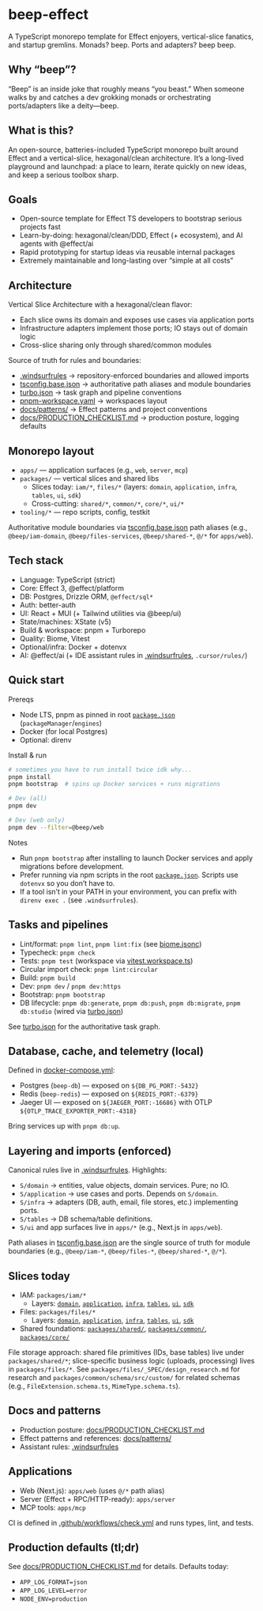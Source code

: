 # beep-effect
A TypeScript monorepo template for Effect enjoyers, vertical-slice fanatics, and startup gremlins. Monads? beep. Ports and adapters? beep beep.

## Why “beep”?

“Beep” is an inside joke that roughly means “you beast.” When someone walks by and catches a dev grokking monads or orchestrating ports/adapters like a deity—beep.

## What is this?

An open-source, batteries-included TypeScript monorepo built around Effect and a vertical-slice, hexagonal/clean architecture. It’s a long-lived playground and launchpad: a place to learn, iterate quickly on new ideas, and keep a serious toolbox sharp.

## Goals

- Open-source template for Effect TS developers to bootstrap serious projects fast
- Learn-by-doing: hexagonal/clean/DDD, Effect (+ ecosystem), and AI agents with @effect/ai
- Rapid prototyping for startup ideas via reusable internal packages
- Extremely maintainable and long-lasting over “simple at all costs”

## Architecture

Vertical Slice Architecture with a hexagonal/clean flavor:
- Each slice owns its domain and exposes use cases via application ports
- Infrastructure adapters implement those ports; IO stays out of domain logic
- Cross-slice sharing only through shared/common modules

Source of truth for rules and boundaries:
- [.windsurfrules](.windsurfrules) → repository-enforced boundaries and allowed imports
- [tsconfig.base.json](tsconfig.base.json) → authoritative path aliases and module boundaries
- [turbo.json](turbo.json) → task graph and pipeline conventions
- [pnpm-workspace.yaml](pnpm-workspace.yaml) → workspaces layout
- [docs/patterns/](docs/patterns/) → Effect patterns and project conventions
- [docs/PRODUCTION_CHECKLIST.md](docs/PRODUCTION_CHECKLIST.md) → production posture, logging defaults

## Monorepo layout

- `apps/` — application surfaces (e.g., `web`, `server`, `mcp`)
- `packages/` — vertical slices and shared libs
  - Slices today: `iam/*`, `files/*` (layers: `domain`, `application`, `infra`, `tables`, `ui`, `sdk`)
  - Cross-cutting: `shared/*`, `common/*`, `core/*`, `ui/*`
- `tooling/*` — repo scripts, config, testkit

Authoritative module boundaries via [tsconfig.base.json](tsconfig.base.json) path aliases (e.g., `@beep/iam-domain`, `@beep/files-services`, `@beep/shared-*`, `@/*` for `apps/web`).

## Tech stack

- Language: TypeScript (strict)
- Core: Effect 3, @effect/platform
- DB: Postgres, Drizzle ORM, `@effect/sql*`
- Auth: better-auth
- UI: React + MUI (+ Tailwind utilities via @beep/ui)
- State/machines: XState (v5)
- Build & workspace: pnpm + Turborepo
- Quality: Biome, Vitest
- Optional/infra: Docker + dotenvx
- AI: @effect/ai (+ IDE assistant rules in [.windsurfrules](.windsurfrules), `.cursor/rules/`)

## Quick start

Prereqs
- Node LTS, pnpm as pinned in root [`package.json`](package.json) (`packageManager`/`engines`)
- Docker (for local Postgres)
- Optional: direnv

Install & run
```bash
# sometimes you have to run install twice idk why...
pnpm install
pnpm bootstrap  # spins up Docker services + runs migrations

# Dev (all)
pnpm dev

# Dev (web only)
pnpm dev --filter=@beep/web
```

Notes
- Run `pnpm bootstrap` after installing to launch Docker services and apply migrations before development.
- Prefer running via npm scripts in the root [`package.json`](package.json). Scripts use `dotenvx` so you don’t have to.
- If a tool isn’t in your PATH in your environment, you can prefix with `direnv exec .` (see `.windsurfrules`).

## Tasks and pipelines

- Lint/format: `pnpm lint`, `pnpm lint:fix` (see [biome.jsonc](biome.jsonc))
- Typecheck: `pnpm check`
- Tests: `pnpm test` (workspace via [vitest.workspace.ts](vitest.workspace.ts))
- Circular import check: `pnpm lint:circular`
- Build: `pnpm build`
- Dev: `pnpm dev` / `pnpm dev:https`
- Bootstrap: `pnpm bootstrap`
- DB lifecycle: `pnpm db:generate`, `pnpm db:push`, `pnpm db:migrate`, `pnpm db:studio` (wired via [turbo.json](turbo.json))

See [turbo.json](turbo.json) for the authoritative task graph.

## Database, cache, and telemetry (local)

Defined in [docker-compose.yml](docker-compose.yml):
- Postgres (`beep-db`) — exposed on `${DB_PG_PORT:-5432}`
- Redis (`beep-redis`) — exposed on `${REDIS_PORT:-6379}`
- Jaeger UI — exposed on `${JAEGER_PORT:-16686}` with OTLP `${OTLP_TRACE_EXPORTER_PORT:-4318}`

Bring services up with `pnpm db:up`.

## Layering and imports (enforced)

Canonical rules live in [.windsurfrules](.windsurfrules). Highlights:
- `S/domain` → entities, value objects, domain services. Pure; no IO.
- `S/application` → use cases and ports. Depends on `S/domain`.
- `S/infra` → adapters (DB, auth, email, file stores, etc.) implementing ports.
- `S/tables` → DB schema/table definitions.
- `S/ui` and app surfaces live in `apps/*` (e.g., Next.js in `apps/web`).

Path aliases in [tsconfig.base.json](tsconfig.base.json) are the single source of truth for module boundaries (e.g., `@beep/iam-*`, `@beep/files-*`, `@beep/shared-*`, `@/*`).

## Slices today

- IAM: `packages/iam/*`
  - Layers: [`domain`](packages/iam/domain/), [`application`](packages/iam/services/), [`infra`](packages/iam/infra/), [`tables`](packages/iam/tables/), [`ui`](packages/iam/ui/), [`sdk`](packages/iam/sdk/)
- Files: `packages/files/*`
  - Layers: [`domain`](packages/files/domain/), [`application`](packages/files/services/), [`infra`](packages/files/infra/), [`tables`](packages/files/tables/), [`ui`](packages/files/ui/), [`sdk`](packages/files/sdk/)
- Shared foundations: [`packages/shared/`](packages/shared/), [`packages/common/`](packages/common/), [`packages/core/`](packages/core/)

File storage approach: shared file primitives (IDs, base tables) live under `packages/shared/*`; slice-specific business logic (uploads, processing) lives in `packages/files/*`. See `packages/files/_SPEC/design_research.md` for research and `packages/common/schema/src/custom/` for related schemas (e.g., `FileExtension.schema.ts`, `MimeType.schema.ts`).

## Docs and patterns

- Production posture: [docs/PRODUCTION_CHECKLIST.md](docs/PRODUCTION_CHECKLIST.md)
- Effect patterns and references: [docs/patterns/](docs/patterns/)
- Assistant rules: [.windsurfrules](.windsurfrules)

## Applications

- Web (Next.js): `apps/web` (uses `@/*` path alias)
- Server (Effect + RPC/HTTP-ready): `apps/server`
- MCP tools: `apps/mcp`

CI is defined in [.github/workflows/check.yml](.github/workflows/check.yml) and runs types, lint, and tests.

## Production defaults (tl;dr)

See [docs/PRODUCTION_CHECKLIST.md](docs/PRODUCTION_CHECKLIST.md) for details. Defaults today:
- `APP_LOG_FORMAT=json`
- `APP_LOG_LEVEL=error`
- `NODE_ENV=production`
